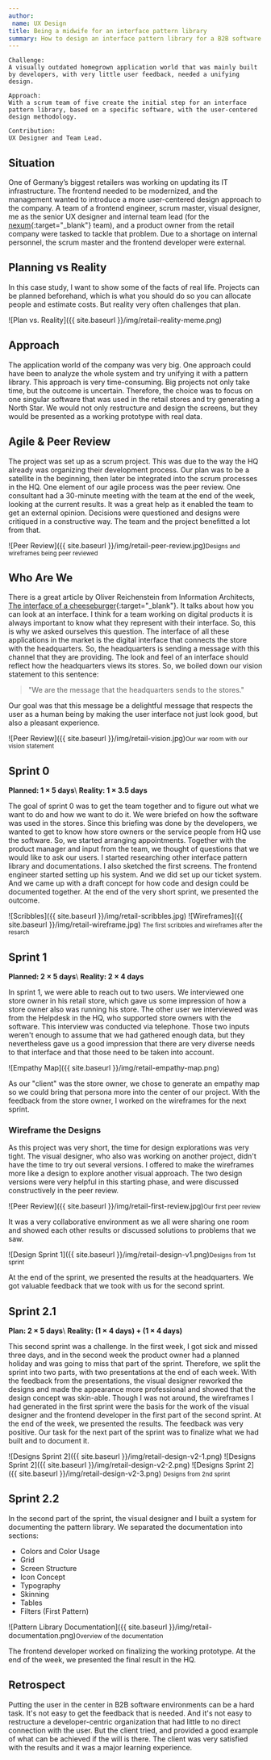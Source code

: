 ```yaml
---
author:
 name: UX Design
title: Being a midwife for an interface pattern library
summary: How to design an interface pattern library for a B2B software environment of a retail company.
---
```

```
Challenge:
A visually outdated homegrown application world that was mainly built by developers, with very little user feedback, needed a unifying design.

Approach:
With a scrum team of five create the initial step for an interface pattern library, based on a specific software, with the user-centered design methodology.

Contribution:
UX Designer and Team Lead. 
```

## Situation
One of Germany’s biggest retailers was working on updating its IT infrastructure. The frontend needed to be modernized, and the management wanted to introduce a more user-centered design approach to the company. A team of a frontend engineer, scrum master, visual designer, me as the senior UX designer and internal team lead (for the [nexum](https://www.nexum.de/en/index){:target="_blank"} team), and a product owner from the retail company were tasked to tackle that problem. Due to a shortage on internal personnel, the scrum master and the frontend developer were external.

## Planning vs Reality
In this case study, I want to show some of the facts of real life. Projects can be planned beforehand, which is what you should do so you can allocate people and estimate costs. But reality very often challenges that plan. 

![Plan vs. Reality]({{ site.baseurl }}/img/retail-reality-meme.png)

## Approach
The application world of the company was very big. One approach could have been to analyze the whole system and try unifying it with a pattern library. This approach is very time-consuming. Big projects not only take time, but the outcome is uncertain. Therefore, the choice was to focus on one singular software that was used in the retail stores and try generating a North Star. We would not only restructure and design the screens, but they would be presented as a working prototype with real data.

## Agile & Peer Review
The project was set up as a scrum project. This was due to the way the HQ already was organizing their development process. Our plan was to be a satellite in the beginning, then later be integrated into the scrum processes in the HQ. One element of our agile process was the peer review. One consultant had a 30-minute  meeting with the team at the end of the week, looking at the current results. It was a great help as it enabled the team to get an external opinion. Decisions were questioned and designs were critiqued in a constructive way. The team and the project benefitted a lot from that.

![Peer Review]({{ site.baseurl }}/img/retail-peer-review.jpg)<small>Designs and wireframes being peer reviewed</small>

## Who Are We
There is a great article by Oliver Reichenstein from Information Architects, [The interface of a cheeseburger](https://ia.net/topics/the-interface-of-a-cheeseburger/){:target="_blank"}. It talks about how you can look at an interface. I think for a team working on digital products it is always important to know what they represent with their interface. So, this is why we asked ourselves this question. The interface of all these applications in the market is the digital interface that connects the store with the headquarters. So, the headquarters is sending a message with this channel that they are providing. The look and feel of an interface should reflect how the headquarters views its stores. So, we boiled down our vision statement to this sentence: 

> "We are the message that the headquarters sends to the stores."

Our goal was that this message be a delightful message that respects the user as a human being by making the user interface not just look good, but also a pleasant experience.

![Peer Review]({{ site.baseurl }}/img/retail-vision.jpg)<small>Our war room with our vision statement</small>

## Sprint 0
**Planned: 1 × 5 days**\\
**Reality: 1 × 3.5 days**

The goal of sprint 0 was to get the team together and to figure out what we want to do and how we want to do it. We were briefed on how the software was used in the stores. Since this briefing was done by the developers, we wanted to get to know how store owners or the service people from HQ use the software. So, we started arranging appointments. Together with the product manager and input from the team, we thought of questions that we would like to ask our users. I started researching other interface pattern library and documentations. I also sketched the first screens. The frontend engineer started setting up his system. And we did set up our ticket system. And we came up with a draft concept for how code and design could be documented together. At the end of the very short sprint, we presented the outcome.

![Scribbles]({{ site.baseurl }}/img/retail-scribbles.jpg)
![Wireframes]({{ site.baseurl }}/img/retail-wireframe.jpg)
<small>The first scribbles and wireframes after the resarch</small>

## Sprint 1
**Planned: 2 × 5 days**\\
**Reality: 2 × 4 days**

In sprint 1, we were able to reach out to two users. We interviewed one store owner in his retail store, which gave us some impression of how a store owner also was running his store. The other user we interviewed was from the Helpdesk in the HQ, who supported store owners with the software. This interview was conducted via telephone. Those two inputs weren't enough to assume that we had gathered enough data, but they nevertheless gave us a good impression that there are very diverse needs to that interface and that those need to be taken into account.

![Empathy Map]({{ site.baseurl }}/img/retail-empathy-map.png)

 As our "client" was the store owner, we chose to generate an empathy map so we could bring that persona more into the center of our project. With the feedback from the store owner, I worked on the wireframes for the next sprint.

### Wireframe the Designs
As this project was very short, the time for design explorations was very tight. The visual designer, who also was working on another project, didn't have the time to try out several versions. I offered to make the wireframes more like a design to explore another visual approach. The two design versions were very helpful in this starting phase, and were discussed constructively in the peer review.

![Peer Review]({{ site.baseurl }}/img/retail-first-review.jpg)<small>Our first peer review</small>

It was a very collaborative environment as we all were sharing one room and showed each other results or discussed solutions to problems that we saw. 

![Design Sprint 1]({{ site.baseurl }}/img/retail-design-v1.png)<small>Designs from 1st sprint</small>

At the end of the sprint, we presented the results at the headquarters. We got valuable feedback that we took with us for the second sprint.

## Sprint 2.1
**Plan: 2 × 5 days**\\
**Reality: (1 × 4 days) + (1 × 4 days)** 

This second sprint was a challenge. In the first week, I got sick and missed three days, and in the second week the product owner had a planned holiday and was going to miss that part of the sprint. Therefore, we split the sprint into two parts, with two presentations at the end of each week.
With the feedback from the presentations, the visual designer reworked the designs and made the appearance more professional and showed that the design concept was skin-able. 
Though I was not around, the wireframes I had generated in the first sprint were the basis for the work of the visual designer and the frontend developer in the first part of the second sprint. At the end of the week, we presented the results. The feedback was very positive. Our task for the next part of the sprint was to finalize what we had built and to document it.

![Designs Sprint 2]({{ site.baseurl }}/img/retail-design-v2-1.png)
![Designs Sprint 2]({{ site.baseurl }}/img/retail-design-v2-2.png)
![Designs Sprint 2]({{ site.baseurl }}/img/retail-design-v2-3.png)
<small>Designs from 2nd sprint</small>


## Sprint 2.2
In the second part of the sprint, the visual designer and I built a system for documenting the pattern library. We separated the documentation into sections: 

- Colors and Color Usage
- Grid
- Screen Structure
- Icon Concept
- Typography
- Skinning
- Tables
- Filters (First Pattern)

![Pattern Library Documentation]({{ site.baseurl }}/img/retail-documentation.png)<small>Overview of the documentation</small>

The frontend developer worked on finalizing the working prototype. At the end of the week, we presented the final result in the HQ. 

## Retrospect
Putting the user in the center in B2B software environments can be a hard task. It's not easy to get the feedback that is needed. And it's not easy to restructure a developer-centric organization that had little to no direct connection with the user. But the client tried, and provided a good example of what can be achieved if the will is there. The client was very satisfied with the results and it was a major learning experience.